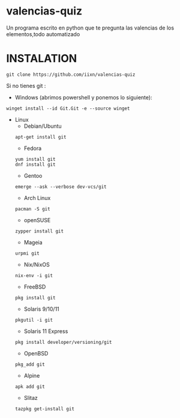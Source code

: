 # valencias-quiz
Un programa escrito en python que te pregunta las valencias de los elementos,todo automatizado

# INSTALATION

```git clone https://github.com/iixn/valencias-quiz```

Si no tienes git :
* Windows
(abrimos powershell y ponemos lo siguiente):
```
winget install --id Git.Git -e --source winget
```
* Linux
  * Debian/Ubuntu
  ```
  apt-get install git
  ``` 
  * Fedora
  ```
  yum install git
  dnf install git
  ```
  * Gentoo
  ```
  emerge --ask --verbose dev-vcs/git
  ```
  * Arch Linux
  ```
  pacman -S git
  ```
  * openSUSE
  ```
  zypper install git
  ```
  * Mageia
  ```
  urpmi git
  ```
  * Nix/NixOS
  ```
  nix-env -i git
  ```
  * FreeBSD
  ```
  pkg install git
  ```
  * Solaris 9/10/11
  ```
  pkgutil -i git
  ```
  * Solaris 11 Express
  ```
  pkg install developer/versioning/git
  ```
  * OpenBSD
  ```
  pkg_add git
  ```
  * Alpine
  ```
  apk add git
  ```
  * Slitaz
  ```
  tazpkg get-install git
  ```
